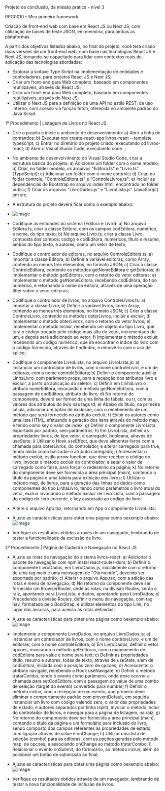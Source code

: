 Projeto de conclusão, da missão prática - nível 3

RPG0010 - Meu primeiro framework

Criação de front-end web com base em React JS ou Next JS, com utilização de bases de teste JSON, em memória, para ambas as plataformas.

A partir dos objetivos listados abaixo, no final do projeto, você terá criado duas versões de um front-end web, com base nas tecnologias React JS e Next JS, tornando-se capacitado para lidar com contextos reais de aplicação das tecnologias abordadas:

- Explorar a sintaxe Type Script na implementação de entidades e controladores, para projetos React JS e Next JS;
- Criar um front-end para Web completo, baseado em componentes reutilizáveis, através do React JS;
- Criar um front-end para Web completo, baseado em componentes reutilizáveis, através do Next JS;
- Utilizar o Next JS para a definição de uma API no estilo REST, de uso interno, com acesso via função fetch, oferecida no ambiente padrão do Java Script.

1º Procedimento | Listagem de Livros no React JS

- Crie o projeto e inicie o ambiente de desenvolvimento:
    a) Abrir a linha de comandos;
    b) Executar npx create-react-app livros-react --template typescript;
    c) Entrar no diretório do projeto criado, executando cd livros-react;
    d) Abrir o Visual Studio Code, executando code .\;
- No ambiente de desenvolvimento do Visual Studio Code, criar a estrutura básica do projeto:
    a) Adicionar um folder com o nome modelo;
    b) Criar, no folder modelo, os arquivos "Editora.ts" e "Livro.ts" (TypeScript);
    c) Adicionar um folder com o nome controle;
    d) Criar, no folder controle, "ControleEditora.ts" e "ControleLivros.ts";
    e) Incluir as dependências do Bootstrap no arquivo index.html, encontrado no folder public;
    f) Criar os arquivos "LivroDados.js" e "LivroLista.js" (JavaScript) em src;
 
- A estrutura do projeto deverá ficar como o exemplo abaixo:
- ![image](https://github.com/GilvanPOliveira/LivrariaReactJS/assets/17534409/9f56a457-4835-48dc-af28-a46f6f6d58d2)

- Codifique as entidades do sistema (Editora e Livro):
    a) No arquivo Editora.ts, criar a classe Editora, com os campos codEditora, numérico, e nome, do tipo texto;
    b) No arquivo Livro.ts, criar a classe Livro, composta dos campos: codigo e codEditora, numéricos, título e resumo, ambos do tipo texto, e autores, como um vetor de texto;
- Codifique o controlador de editoras, no arquivo ControleEditora.ts:
    a) Importar a classe Editora;
    b) Definir a variável editoras, como Array<Editora>, contendo ao menos três elementos, no formato JSON;
    c) Criar a classe ControleEditora, contendo os métodos getNomeEditora e getEditoras;
    d) Implementar o método getEditoras, com o retorno do vetor editoras;
    e) Implementar o método getNomeEditora, recebendo codEditora, do tipo numérico, e retornando o nome da editora, através de uma operação filter sobre o vetor editoras;
- Codifique o controlador de livros, no arquivo ControleLivros.ts:
    a) Importar a classe Livro;
    b) Definir a variável livros, como Array<Livro>, contendo ao menos três elementos, no formato JSON;
    c) Criar a classe ControleLivro, contendo os métodos obterLivros, incluir e excluir;
    d) Implementar o método obterLivros, com o retorno do vetor livros;
    e) Implementar o método incluir, recebendo um objeto do tipo Livro, que terá o código trocado pelo código mais alto do vetor, incrementado de um, e depois será adicionado ao vetor;
    f) Implementar o método excluir, recebendo um código numérico, que irá encontrar o índice do livro com o código fornecido, através de findIndex, e removê-lo com o uso de splice;
- Codifique o componente LivroLista, no arquivo LivroLista.js:
    a) Instanciar um controlador de livros, com o nome controleLivro, e um de editoras, com o nome controleEditora;
    b) Definir o componente auxiliar LinhaLivro, com parâmetro props, para a recepção dos atributos livro e excluir, a partir da aplicação do seletor;
    c) Definir em LinhaLivro o atributo nomeEditora, invocando o método getNomeEditora, com a passagem de codEditora, atributo do livro;
    d) No retorno do componente, deverá ser fornecida uma linha de tabela, ou tr, com os valores dos atributos do livro nas tags td;
    e) Abaixo do título, na primeira célula, adicionar um botão de exclusão, com o recebimento de um método que será fornecido no atributo excluir;
    f) Exibir os autores como uma lista HTML, efetuando a geração dos itens através do método map, e tendo como key o valor de index;
    g) Definir o componente LivroLista, exportado por padrão, sem parâmetros;
    h) Em LivroLista, definir as propriedades livros, do tipo vetor, e carregado, booleana, através de useState;
    i) Utilizar o Hook useEffect, que deve alimentar livros com a chamada para obterLivros, do controlador, e alterar carregado para true, tendo ainda como balizador o atributo carregado;
    j) Acrescentar o método excluir, estilo arrow function, que deve receber o código do livro, invocar o método excluir do controlador, e setar o valor de carregado como false, para forçar o redesenho da página;
    k) No retorno do componente deve ser fornecida a área principal (main), contendo o título da página e uma tabela para exibição dos livros;
    l) Utilizar o método map, de livros, para a geração das linhas de dados como componentes do tipo LinhaLivro, tendo como parâmetros o livro atual do vetor, excluir invocando o método excluir de LivroLista, com a passagem do código do livro corrente, e key associado ao código do livro;
- Altere o arquivo App.tsx, retornando em App o componente LivroLista;

- Ajuste as características para obter uma página como oexemplo abaixo:
![image](https://github.com/GilvanPOliveira/LivrariaReactJS/assets/17534409/83acee5e-41fa-4db3-893e-81699ef4f680)

- Verifique os resultados obtidos através de um navegador, lembrando de testar a funcionalidade da exclusão de livro.

2º Procedimento | Página de Cadastro e Navegação no React JS

- Ajuste as rotas de navegação do sistema livros-react:
    a) Adicionar o pacote de navegação com npm instal react-router-dom;
    b) Definir o componente LivroDados, em LivroDados.js, inicialmente com o retorno de uma tag main e uma mensagem de "Olá mundo", devendo ser exportado por padrão;
    c) Alterar o arquivo App.tsx, com a adição das rotas e menu de navegação;
    d) No retorno do componente deve ser fornecido um BrowserRouter, onde as rotas, na divisão Routes, serão a raiz, apontando para LivroLista, e dados, apontando para LivroDados;
    e) Precedendo a divisão Routes, definir o menu de navegação, com tag nav, formatado pelo BootStrap, e utilizar elementos do tipo Link, no lugar das âncoras, para acesso às rotas definidas;

- Ajuste as características para obter uma página como oexemplo abaixo:
![image](https://github.com/GilvanPOliveira/LivrariaReactJS/assets/17534409/6fe04c6f-d2e1-4035-8cc4-45b1cba45b5c)

- Implemente o componente LivroDados, no arquivo LivroDados.js:
    a) Instanciar um controlador de livros, com o nome controleLivro, e um de editoras, com o nome controleEditora;
    b) Em LivroDados, definir o vetor opcoes, invocando o método getEditoras, com o mapeamento de codEditora para value e nome para text;
    c) Definir as propriedades titulo, resumo e autores, todas de texto, através de useState, além de codEditora, iniciada com a posição zero de opcoes;
    d) Acrescentar o atributo navigate, recebendo o Hook useNavigate;
    e) Definir o método tratarCombo, tendo o evento como parâmetro, onde deve ocorrer a chamada para setCodEditora, com a passagem do value de uma combo de seleção (target do evento) convertido para number;
    f) Definir o método incluir, com a recepção de um evento, que primeiro deve eliminar o comportamento padrão com preventDefault, em seguida instanciar um livro com código valendo zero, o valor das propriedades de estado, e autores
    separados por linha (split), invocar o método incluir do controlador de livros, e navegar para a página de listagem, na raiz;
    g) No retorno do componente deve ser fornecida a área principal (main), contendo o título da página e um formulário para inclusão do livro, sendo composto dos campos referentes às propriedades de estado, com ligação através de value e onChange;
    h) Utilizar uma lista de seleção (combo) para as editoras, com as opções geradas pelo método map, de opcoes, e associando onChange ao método tratarCombo;
    i) Relacionar o evento onSubmit, do formulário, ao método incluir, além de adicionar um botão de submissão ao final;

- Ajuste as características para obter uma página como oexemplo abaixo:
![image](https://github.com/GilvanPOliveira/LivrariaReactJS/assets/17534409/90c1aa78-7e29-4a66-9167-29d5ca55da42)

- Verifique os resultados obtidos através de um navegador, lembrando de testar a nova funcionalidade de inclusão de
livros.













